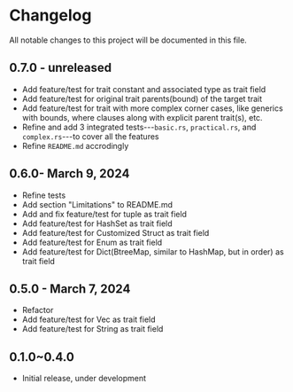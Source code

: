 # Changelog

All notable changes to this project will be documented in this file.

## 0.7.0 - unreleased
* Add feature/test for trait constant and associated type as trait field
* Add feature/test for original trait parents(bound) of the target trait
* Add feature/test for trait with more complex corner cases, like generics with bounds, where clauses along with explicit parent trait(s), etc.
* Refine and add 3 integrated tests---`basic.rs`, `practical.rs`, and `complex.rs`---to cover all the features
* Refine `README.md` accrodingly

## 0.6.0- March 9, 2024
* Refine tests
* Add section "Limitations" to README.md
* Add and fix feature/test for tuple as trait field
* Add feature/test for HashSet as trait field
* Add feature/test for Customized Struct as trait field
* Add feature/test for Enum as trait field
* Add feature/test for Dict(BtreeMap, similar to HashMap, but in order) as trait field

## 0.5.0 - March 7, 2024

* Refactor
* Add feature/test for Vec as trait field
* Add feature/test for String as trait field

## 0.1.0~0.4.0

* Initial release, under development